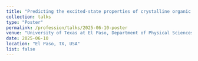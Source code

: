 ```yaml
---
title: "Predicting the excited-state properties of crystalline organic semiconductors using GW+BSE and machine learning"
collection: talks
type: "Poster"
permalink: /profession/talks/2025-06-10-poster
venue: "University of Texas at El Paso, Department of Physical Sciences"
date: 2025-06-10
location: "El Paso, TX, USA"
list: false
---
```


<!-- This is a description of your talk, which is a markdown files that can be all markdown-ified like any other post. Yay markdown! -->
